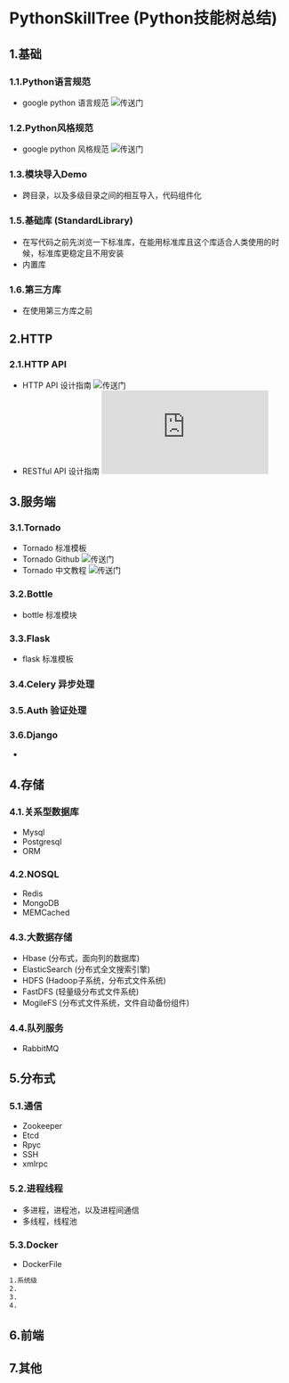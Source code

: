 # PythonSkillTree (Python技能树总结)

## 1.基础
### 1.1.Python语言规范
+ google python 语言规范    ![传送门](http://zh-google-styleguide.readthedocs.org/en/latest/google-python-styleguide/python_style_rules/)

### 1.2.Python风格规范
+ google python 风格规范    ![传送门](http://zh-google-styleguide.readthedocs.org/en/latest/google-python-styleguide/python_style_rules/)

### 1.3.模块导入Demo
+ 跨目录，以及多级目录之间的相互导入，代码组件化

### 1.5.基础库 (StandardLibrary)
+ 在写代码之前先浏览一下标准库，在能用标准库且这个库适合人类使用的时候，标准库更稳定且不用安装
+ 内置库

### 1.6.第三方库
+ 在使用第三方库之前

## 2.HTTP
### 2.1.HTTP API
+ HTTP API 设计指南    ![传送门](http://www.oschina.net/translate/http-api-design)
+ RESTful API 设计指南    ![传送门](http://www.ruanyifeng.com/blog/2014/05/restful_api.html)

## 3.服务端
### 3.1.Tornado
+ Tornado 标准模板
+ Tornado Github ![传送门](https://github.com/tornadoweb/tornado)
+ Tornado 中文教程 ![传送门](https://github.com/alioth310/itt2zh)

### 3.2.Bottle
+ bottle 标准模块

### 3.3.Flask
+ flask 标准模板

### 3.4.Celery 异步处理
### 3.5.Auth 验证处理
### 3.6.Django
+ 

## 4.存储
### 4.1.关系型数据库
+ Mysql
+ Postgresql
+ ORM

### 4.2.NOSQL
+ Redis
+ MongoDB
+ MEMCached

### 4.3.大数据存储
+ Hbase (分布式，面向列的数据库)
+ ElasticSearch (分布式全文搜索引擎)
+ HDFS (Hadoop子系统，分布式文件系统)
+ FastDFS (轻量级分布式文件系统)
+ MogileFS (分布式文件系统，文件自动备份组件)

### 4.4.队列服务
+ RabbitMQ

## 5.分布式
### 5.1.通信
+ Zookeeper
+ Etcd
+ Rpyc
+ SSH
+ xmlrpc

### 5.2.进程线程
+ 多进程，进程池，以及进程间通信
+ 多线程，线程池

### 5.3.Docker
+ DockerFile

``` bash
1.系统级
2.
3.
4.
```

## 6.前端

## 7.其他
